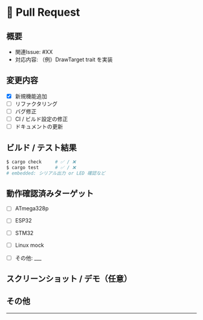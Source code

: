 # 🚀 Pull Request

## 概要

<!-- このPRが解決するIssueとその目的を記述 -->
- 関連Issue: #XX
- 対応内容: （例）DrawTarget trait を実装

## 変更内容

- [x] 新規機能追加
- [ ] リファクタリング
- [ ] バグ修正
- [ ] CI / ビルド設定の修正
- [ ] ドキュメントの更新

## ビルド / テスト結果

```sh
$ cargo check     # ✅ / ❌
$ cargo test      # ✅ / ❌
# embedded: シリアル出力 or LED 確認など
```

## 動作確認済みターゲット
 - [ ] ATmega328p

 - [ ] ESP32

 - [ ] STM32

 - [ ] Linux mock

 - [ ] その他: ___

## スクリーンショット / デモ（任意）

<!-- OLED に出力された画像などがあると嬉しい -->

## その他

<!-- レビューの観点や注意点があれば -->

---